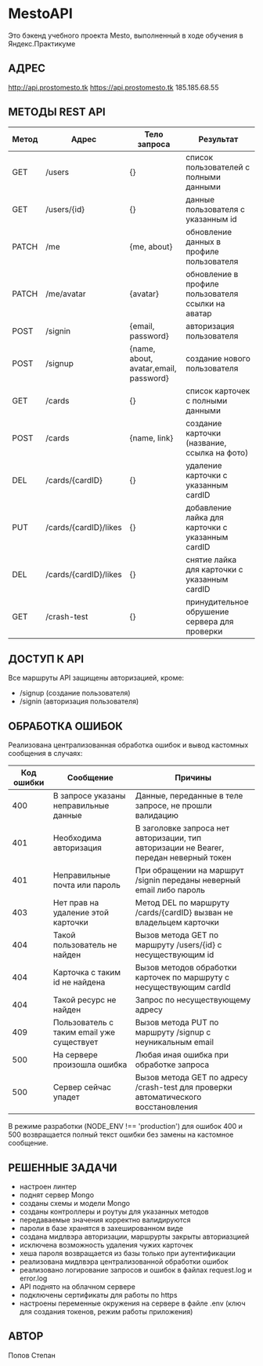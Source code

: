 MestoAPI
=============================
Это бэкенд учебного проекта Mesto,
выполненный в ходе обучения в Яндекс.Практикуме


АДРЕС
-----------
http://api.prostomesto.tk
https://api.prostomesto.tk
185.185.68.55


МЕТОДЫ REST API
-----------

| **Метод**  | **Адрес**           	|  **Тело запроса**			              |  **Результат**                                        |
|------------|--------------------------|-----------------------------------------------------|-------------------------------------------------------|
|   GET      |   /users            	|  {} 						      |  список пользователей с полными данными               |
|   GET      |   /users/{id}       	|  {} 						      |  данные пользователя с указанным id                   |
|   PATCH    |   /me               	|  {me, about} 					      |  обновление данных в профиле пользователя             |
|   PATCH    |   /me/avatar        	|  {avatar} 	  				      |  обновление в профиле пользователя ссылки на аватар   |
|   POST     |   /signin           	|  {email, password}				      |  авторизация пользователя			      |
|   POST     |   /signup	   	|  {name, about, avatar,email, password}	      |  создание нового пользователя			      |
|   GET	     |   /cards			|  {}						      |  список карточек с полными данными		      |
|   POST     |   /cards		   	|  {name, link}					      |  создание карточки (название, ссылка на фото)	      |
|   DEL      |   /cards/{cardID}   	|  {}						      |  удаление карточки с указанным cardID		      |
|   PUT	     |   /cards/{cardID}/likes  |  {}						      |  добавление лайка для карточки с указанным cardID     |
|   DEL	     |   /cards/{cardID}/likes  |  {}						      |  снятие лайка для карточки с указанным cardID	      |
|   GET	     |   /crash-test	        |  {}						      |  принудительное обрушение сервера для проверки	      |


ДОСТУП К API
-----------
Все маршруты API защищены авторизацией, кроме:
- /signup (создание пользователя)
- /signin (авторизация пользователя)


ОБРАБОТКА ОШИБОК
-----------
Реализована централизованная обработка ошибок и вывод кастомных сообщения в случаях:

| **Код ошибки**  |  **Сообщение**                        	|  **Причины**    		                 					   |  
|-----------------|---------------------------------------------|------------------------------------------------------------------------------------------|
|   400	          |  В запросе указаны неправильные данные	|  Данные, переданные в теле запросе, не прошли валидацию 				   |
|   401           |  Необходима авторизация               	|  В заголовке запроса нет авторизации, тип авторизации не Bearer, передан неверный токен  |
|   401           |  Неправильные почта или пароль        	|  При обращении на маршрут /signin переданы неверный email либо пароль 		   |
|   403           |  Нет прав на удаление этой карточки   	|  Метод DEL по маршруту /cards/{cardID} вызван не владельцем карточки  	 	   |
|   404           |  Такой пользователь не найден         	|  Вызов метода GET по маршруту /users/{id} с несуществующим id	   		 	   |
|   404           |  Карточка с таким id не найдена       	|  Вызов методов обработки карточек по маршруту с несуществующим cardId   	 	   |
|   404           |  Такой ресурс не найден		       	|  Запрос по несуществующему адресу					   	 	   |
|   409           |  Пользователь с таким email уже существует 	|  Вызов метода PUT по маршруту /signup с неуникальным email		  	 	   |
|   500           |  На сервере произошла ошибка       	  	|  Любая иная ошибка при обработке запроса				 	 	   |
|   500           |  Сервер сейчас упадет       	  	|  Вызов метода GET по адресу /crash-test для проверки автоматического восстановления	   |

В режиме разработки (NODE_ENV !== 'production') для ошибок 400 и 500 возвращается полный текст ошибки без замены на кастомное сообщение.


РЕШЕННЫЕ ЗАДАЧИ
-----------
- настроен линтер
- поднят сервер Mongo
- созданы схемы и модели Mongo
- созданы контроллеры и роутуы для указанных методов
- передаваемые значения корректно валидируются
- пароли в базе хранятся в захешированном виде
- создана мидлвэра авторизации, маршрурты закрыты авториазцией
- исключена возможность удаления чужих карточек
- хеша пароля возвращается из базы только при аутентификации
- реализована мидлвэра централизованной обработки ошибок
- реализовано логирование запросов и ошибок в файлах request.log и error.log
- API поднято на облачном сервере
- подключены сертификаты для работы по https
- настроены переменные окружения на сервере в файле .env (ключ для создания токенов, режим работы приложения)


АВТОР
-----------
Попов Степан